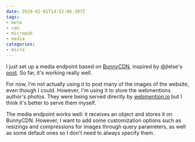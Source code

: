 ```yaml
---
date: 2020-02-01T14:52:09.397Z
tags:
- meta
- cdn
- micropub
- media
categories:
- micro
---
```


I just set up a media endpoint based on [BunnyCDN](https://bunnycdn.com), inspired by @jlelse's [post](https://jlelse.blog/micro/2020/01/2020-01-01-frviz/). So far, it's working really well.

For now, I'm not actually using it to post many of the images of the website, even though I could. However, I'm using it to store the webmentions author's photos. They were being served directly by [webmention.io](https://webmention.io/) but I think it's better to serve them myself.

The media endpoint works well: it receives an object and stores it on BunnyCDN. However, I want to add some customization options such as resizings and compressions for images through query parameters, as well as some default ones so I don't need to always specify them.
